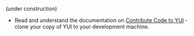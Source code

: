 (under construction)

* Read and understand the documentation on [Contribute Code to YUI](http://yuilibrary.com/yui/docs/tutorials/contribute/) - clone your copy of YUI to your development machine.